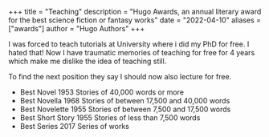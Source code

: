 +++
title = "Teaching"
description = "Hugo Awards, an annual literary award for the best science fiction or fantasy works"
date = "2022-04-10"
aliases = ["awards"]
author = "Hugo Authors"
+++

I was forced to teach tutorials at University where i did my PhD for free. I hated that! Now I have traumatic memories of teaching for free for 4 years which make me dislike the idea of teaching still.

To find the next position they say I should now also lecture for free.

- Best Novel 1953 Stories of 40,000 words or more
- Best Novella 1968 Stories of between 17,500 and 40,000 words
- Best Novelette 1955 Stories of between 7,500 and 17,500 words
- Best Short Story 1955 Stories of less than 7,500 words
- Best Series 2017 Series of works
